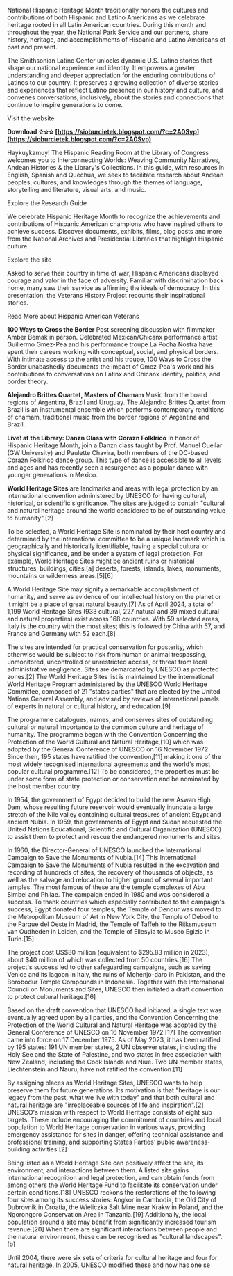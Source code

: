 National Hispanic Heritage Month traditionally honors the cultures and contributions of both Hispanic and Latino Americans as we celebrate heritage rooted in all Latin American countries. During this month and throughout the year, the National Park Service and our partners, share history, heritage, and accomplishments of Hispanic and Latino Americans of past and present.
 
The Smithsonian Latino Center unlocks dynamic U.S. Latino stories that shape our national experience and identity. It empowers a greater understanding and deeper appreciation for the enduring contributions of Latinos to our country. It preserves a growing collection of diverse stories and experiences that reflect Latino presence in our history and culture, and convenes conversations, inclusively, about the stories and connections that continue to inspire generations to come.

Visit the website
 
**Download ✫✫✫ [https://sioburcietek.blogspot.com/?c=2A0Svp](https://sioburcietek.blogspot.com/?c=2A0Svp)**


 
Haykuykamuy! The Hispanic Reading Room at the Library of Congress welcomes you to Interconnecting Worlds: Weaving Community Narratives, Andean Histories & the Library's Collections. In this guide, with resources in English, Spanish and Quechua, we seek to facilitate research about Andean peoples, cultures, and knowledges through the themes of language, storytelling and literature, visual arts, and music.

Explore the Research Guide
 
We celebrate Hispanic Heritage Month to recognize the achievements and contributions of Hispanic American champions who have inspired others to achieve success. Discover documents, exhibits, films, blog posts and more from the National Archives and Presidential Libraries that highlight Hispanic culture.

Explore the site
 
Asked to serve their country in time of war, Hispanic Americans displayed courage and valor in the face of adversity. Familiar with discrimination back home, many saw their service as affirming the ideals of democracy. In this presentation, the Veterans History Project recounts their inspirational stories.
 
Read More about Hispanic American Veterans
 
**100 Ways to Cross the Border**
Post screening discussion with filmmaker Amber Bemak in person.
 Celebrated Mexican/Chicanx performance artist Guillermo Gmez-Pea and his performance troupe La Pocha Nostra have spent their careers working with conceptual, social, and physical borders. With intimate access to the artist and his troupe, 100 Ways to Cross the Border unabashedly documents the impact of Gmez-Pea's work and his contributions to conversations on Latinx and Chicanx identity, politics, and border theory.
 
**Alejandro Brittes Quartet, Masters of Chamam**
Music from the board regions of Argentina, Brazil and Uruguay. The Alejandro Brittes Quartet from Brazil is an instrumental ensemble which performs contemporary renditions of chamam, traditional music from the border regions of Argentina and Brazil.

**Live! at the Library: Danzn Class with Corazn Folklrico**
In honor of Hispanic Heritage Month, join a Danzn class taught by Prof. Manuel Cuellar (GW University) and Paulette Chavira, both members of the DC-based Corazn Folklrico dance group. This type of dance is accessible to all levels and ages and has recently seen a resurgence as a popular dance with younger generations in Mexico.
 
**World Heritage Sites** are landmarks and areas with legal protection by an international convention administered by UNESCO for having cultural, historical, or scientific significance. The sites are judged to contain "cultural and natural heritage around the world considered to be of outstanding value to humanity".[2]
 
To be selected, a World Heritage Site is nominated by their host country and determined by the international committee to be a unique landmark which is geographically and historically identifiable, having a special cultural or physical significance, and be under a system of legal protection. For example, World Heritage Sites might be ancient ruins or historical structures, buildings, cities,[a] deserts, forests, islands, lakes, monuments, mountains or wilderness areas.[5][6]
 
A World Heritage Site may signify a remarkable accomplishment of humanity, and serve as evidence of our intellectual history on the planet or it might be a place of great natural beauty.[7] As of April 2024, a total of 1,199 World Heritage Sites (933 cultural, 227 natural and 39 mixed cultural and natural properties) exist across 168 countries. With 59 selected areas, Italy is the country with the most sites; this is followed by China with 57, and France and Germany with 52 each.[8]
 
The sites are intended for practical conservation for posterity, which otherwise would be subject to risk from human or animal trespassing, unmonitored, uncontrolled or unrestricted access, or threat from local administrative negligence. Sites are demarcated by UNESCO as protected zones.[2] The World Heritage Sites list is maintained by the international World Heritage Program administered by the UNESCO World Heritage Committee, composed of 21 "states parties" that are elected by the United Nations General Assembly, and advised by reviews of international panels of experts in natural or cultural history, and education.[9]
 
The programme catalogues, names, and conserves sites of outstanding cultural or natural importance to the common culture and heritage of humanity. The programme began with the Convention Concerning the Protection of the World Cultural and Natural Heritage,[10] which was adopted by the General Conference of UNESCO on 16 November 1972. Since then, 195 states have ratified the convention,[11] making it one of the most widely recognised international agreements and the world's most popular cultural programme.[12] To be considered, the properties must be under some form of state protection or conservation and be nominated by the host member country.
 
In 1954, the government of Egypt decided to build the new Aswan High Dam, whose resulting future reservoir would eventually inundate a large stretch of the Nile valley containing cultural treasures of ancient Egypt and ancient Nubia. In 1959, the governments of Egypt and Sudan requested the United Nations Educational, Scientific and Cultural Organization (UNESCO) to assist them to protect and rescue the endangered monuments and sites.
 
In 1960, the Director-General of UNESCO launched the International Campaign to Save the Monuments of Nubia.[14] This International Campaign to Save the Monuments of Nubia resulted in the excavation and recording of hundreds of sites, the recovery of thousands of objects, as well as the salvage and relocation to higher ground of several important temples. The most famous of these are the temple complexes of Abu Simbel and Philae. The campaign ended in 1980 and was considered a success. To thank countries which especially contributed to the campaign's success, Egypt donated four temples; the Temple of Dendur was moved to the Metropolitan Museum of Art in New York City, the Temple of Debod to the Parque del Oeste in Madrid, the Temple of Taffeh to the Rijksmuseum van Oudheden in Leiden, and the Temple of Ellesyia to Museo Egizio in Turin.[15]
 
The project cost US$80 million (equivalent to $295.83 million in 2023), about $40 million of which was collected from 50 countries.[16] The project's success led to other safeguarding campaigns, such as saving Venice and its lagoon in Italy, the ruins of Mohenjo-daro in Pakistan, and the Borobodur Temple Compounds in Indonesia. Together with the International Council on Monuments and Sites, UNESCO then initiated a draft convention to protect cultural heritage.[16]
 
Based on the draft convention that UNESCO had initiated, a single text was eventually agreed upon by all parties, and the Convention Concerning the Protection of the World Cultural and Natural Heritage was adopted by the General Conference of UNESCO on 16 November 1972.[17] The convention came into force on 17 December 1975. As of May 2023, it has been ratified by 195 states: 191 UN member states, 2 UN observer states, including the Holy See and the State of Palestine, and two states in free association with New Zealand, including the Cook Islands and Niue. Two UN member states, Liechtenstein and Nauru, have not ratified the convention.[11]
 
By assigning places as World Heritage Sites, UNESCO wants to help preserve them for future generations. Its motivation is that "heritage is our legacy from the past, what we live with today" and that both cultural and natural heritage are "irreplaceable sources of life and inspiration".[2] UNESCO's mission with respect to World Heritage consists of eight sub targets. These include encouraging the commitment of countries and local population to World Heritage conservation in various ways, providing emergency assistance for sites in danger, offering technical assistance and professional training, and supporting States Parties' public awareness-building activities.[2]
 
Being listed as a World Heritage Site can positively affect the site, its environment, and interactions between them. A listed site gains international recognition and legal protection, and can obtain funds from among others the World Heritage Fund to facilitate its conservation under certain conditions.[18] UNESCO reckons the restorations of the following four sites among its success stories: Angkor in Cambodia, the Old City of Dubrovnik in Croatia, the Wieliczka Salt Mine near Krakw in Poland, and the Ngorongoro Conservation Area in Tanzania.[19] Additionally, the local population around a site may benefit from significantly increased tourism revenue.[20] When there are significant interactions between people and the natural environment, these can be recognised as "cultural landscapes".[b]
 
Until 2004, there were six sets of criteria for cultural heritage and four for natural heritage. In 2005, UNESCO modified these and now has one se